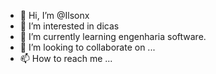 - 👋 Hi, I’m @Ilsonx
- 👀 I’m interested in dicas 
- 🌱 I’m currently learning engenharia software.
- 💞️ I’m looking to collaborate on ...
- 📫 How to reach me ...

<!---
Ilsonx/Ilsonx is a ✨ special ✨ repository because its `README.md` (this file) appears on your GitHub profile.
You can click the Preview link to take a look at your changes.
--->
